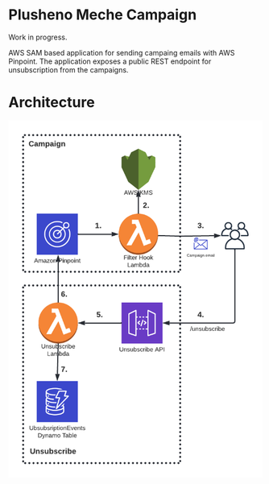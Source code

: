 # Plusheno Meche Campaign
Work in progress.

AWS SAM based application for sending campaing emails with AWS Pinpoint. The application exposes a public REST endpoint for unsubscription from the campaigns. 

# Architecture
![](architecture.png)